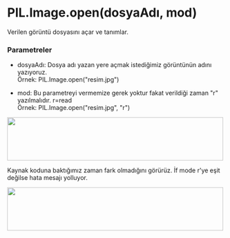 # PIL.Image.open(dosyaAdı, mod)
Verilen görüntü dosyasını açar ve tanımlar.

### Parametreler
* dosyaAdı: Dosya adı yazan yere açmak istediğimiz görüntünün adını yazıyoruz.<br>
Örnek: PIL.Image.open("resim.jpg")

* mod: Bu parametreyi vermemize gerek yoktur fakat verildiği zaman "r" yazılmalıdır. r=read <br>
Örnek: PIL.Image.open("resim.jpg", "r")
<img src="https://user-images.githubusercontent.com/25556230/103140847-b9edbb80-46fc-11eb-851b-c01a258c5cd3.png" width=500 height=100>

Kaynak koduna baktığımız zaman fark olmadığını görürüz. İf mode r'ye eşit değilse hata mesajı yolluyor.

<img src="https://user-images.githubusercontent.com/25556230/103140844-b8bc8e80-46fc-11eb-9ce4-b960d6a7a55e.png" width=500 height=100>
